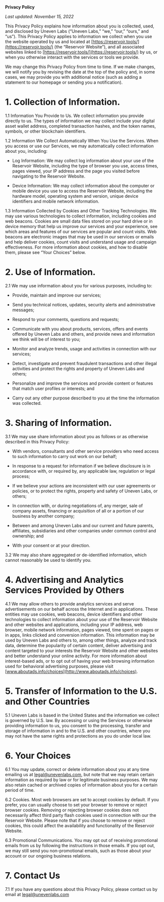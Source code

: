 **Privacy Policy**

*Last updated: November 15, 2022*

This Privacy Policy explains how information about you is collected, used, and disclosed by Uneven Labs (“Uneven Labs,” “we,” “our,” “ours,” and “us”). This Privacy Policy applies to information we collect when you use the website operated by us and located at [https://reservoir.tools/](https://reservoir.tools/) (the “Reservoir Website”), and all associated websites linked to [https://reservoir.tools/](https://reservoir.tools/) by us, or when you otherwise interact with the services or tools we provide.

We may change this Privacy Policy from time to time. If we make changes, we will notify you by revising the date at the top of the policy and, in some cases, we may provide you with additional notice (such as adding a statement to our homepage or sending you a notification).

# 1. Collection of Information.
    

1.1 Information You Provide to Us. We collect information you provide directly to us. The types of information we may collect include your digital asset wallet address, completed transaction hashes, and the token names, symbols, or other blockchain identifiers.
    
1.2 Information We Collect Automatically When You Use the Services. When you access or use our Services, we may automatically collect information about you, including:
    

-   Log Information: We may collect log information about your use of the Reservoir Website, including the type of browser you use, access times, pages viewed, your IP address and the page you visited before navigating to the Reservoir Website.
    
-   Device Information: We may collect information about the computer or mobile device you use to access the Reservoir Website, including the hardware model, operating system and version, unique device identifiers and mobile network information.
    

1.3 Information Collected by Cookies and Other Tracking Technologies. We may use various technologies to collect information, including cookies and web beacons. Cookies are small data files stored on your hard drive or in device memory that help us improve our services and your experience, see which areas and features of our services are popular and count visits. Web beacons are electronic images that may be used in our services or emails and help deliver cookies, count visits and understand usage and campaign effectiveness. For more information about cookies, and how to disable them, please see “Your Choices” below.
    

# 2. Use of Information.
    

2.1 We may use information about you for various purposes, including to:
    

- Provide, maintain and improve our services;
    
- Send you technical notices, updates, security alerts and administrative messages;
    
- Respond to your comments, questions and requests;
    
- Communicate with you about products, services, offers and events offered by Uneven Labs and others, and provide news and information we think will be of interest to you;
    
- Monitor and analyze trends, usage and activities in connection with our services;
    
- Detect, investigate and prevent fraudulent transactions and other illegal activities and protect the rights and property of Uneven Labs and others;
    
- Personalize and improve the services and provide content or features that match user profiles or interests; and
    
- Carry out any other purpose described to you at the time the information was collected.
    

# 3. Sharing of Information.
    

3.1 We may use share information about you as follows or as otherwise described in this Privacy Policy:
    

- With vendors, consultants and other service providers who need access to such information to carry out work on our behalf;
    
- In response to a request for information if we believe disclosure is in accordance with, or required by, any applicable law, regulation or legal process;
    
- If we believe your actions are inconsistent with our user agreements or policies, or to protect the rights, property and safety of Uneven Labs, or others;
    
- In connection with, or during negotiations of, any merger, sale of company assets, financing or acquisition of all or a portion of our business by another company;
    
- Between and among Uneven Labs and our current and future parents, affiliates, subsidiaries and other companies under common control and ownership; and
    
- With your consent or at your direction.
    

3.2 We may also share aggregated or de-identified information, which cannot reasonably be used to identify you.
    

# 4. Advertising and Analytics Services Provided by Others
    

4.1 We may allow others to provide analytics services and serve advertisements on our behalf across the Internet and in applications. These entities may use cookies, web beacons, device identifiers and other technologies to collect information about your use of the Reservoir Website and other websites and applications, including your IP address, web browser, mobile network information, pages viewed, time spent on pages or in apps, links clicked and conversion information. This information may be used by Uneven Labs and others to, among other things, analyze and track data, determine the popularity of certain content, deliver advertising and content targeted to your interests the Reservoir Website and other websites and better understand your online activity. For more information about interest-based ads, or to opt out of having your web browsing information used for behavioral advertising purposes, please visit [www.aboutads.info/choices](http://www.aboutads.info/choices).
    

# 5. Transfer of Information to the U.S. and Other Countries
    

5.1 Uneven Labs is based in the United States and the information we collect is governed by U.S. law. By accessing or using the Services or otherwise providing information to us, you consent to the processing, transfer and storage of information in and to the U.S. and other countries, where you may not have the same rights and protections as you do under local law.
    

# 6. Your Choices
    

6.1 You may update, correct or delete information about you at any time emailing us at legal@unevenlabs.com, but note that we may retain certain information as required by law or for legitimate business purposes. We may also retain cached or archived copies of information about you for a certain period of time.
    
6.2 Cookies. Most web browsers are set to accept cookies by default. If you prefer, you can usually choose to set your browser to remove or reject browser cookies. Removing or rejecting browser cookies does not necessarily affect third party flash cookies used in connection with our the Reservoir Website. Please note that if you choose to remove or reject cookies, this could affect the availability and functionality of the Reservoir Website.
    
6.3 Promotional Communications. You may opt out of receiving promotional emails from us by following the instructions in those emails. If you opt out, we may still send you non-promotional emails, such as those about your account or our ongoing business relations.
    

# 7. Contact Us
    

7.1 If you have any questions about this Privacy Policy, please contact us by email at legal@unevenlabs.com
